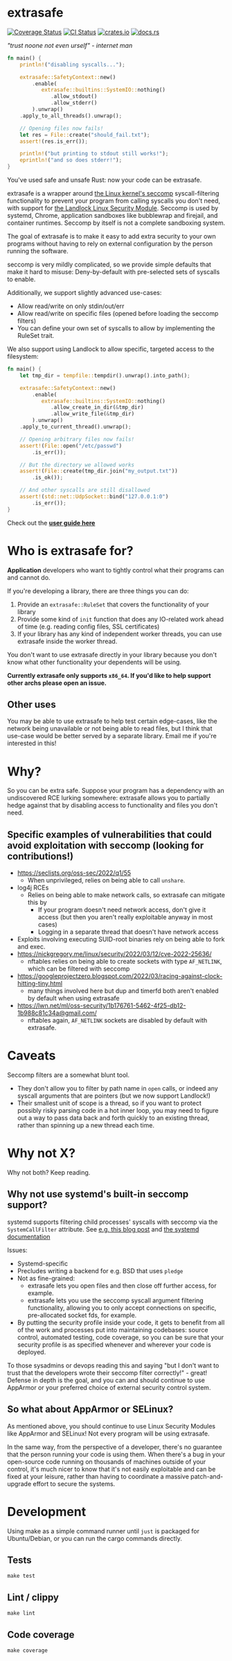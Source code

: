 # extrasafe

[![Coverage Status](https://coveralls.io/repos/github/boustrophedon/extrasafe/badge.svg?branch=master)](https://coveralls.io/github/boustrophedon/extrasafe?branch=master) [![CI Status](https://github.com/boustrophedon/extrasafe/actions/workflows/build-test.yaml/badge.svg)](https://github.com/boustrophedon/extrasafe/actions/workflows/build-test.yaml) [![crates.io](https://img.shields.io/crates/v/extrasafe)](https://crates.io/crates/extrasafe) [![docs.rs](https://img.shields.io/docsrs/extrasafe)](https://docs.rs/extrasafe/latest/extrasafe/)

*"trust noone not even urself" - internet man*

```rust
fn main() {
    println!("disabling syscalls...");

    extrasafe::SafetyContext::new()
        .enable(
           extrasafe::builtins::SystemIO::nothing()
              .allow_stdout()
              .allow_stderr()
   	    ).unwrap()
	.apply_to_all_threads().unwrap();

    // Opening files now fails!
    let res = File::create("should_fail.txt");
    assert!(res.is_err());

    println!("but printing to stdout still works!");
    eprintln!("and so does stderr!");
}
```

You've used safe and unsafe Rust: now your code can be extrasafe.

extrasafe is a wrapper around [the Linux kernel's seccomp](https://www.kernel.org/doc/html/latest/userspace-api/seccomp_filter.html) syscall-filtering functionality to prevent your program from calling syscalls you don't need, with support for [the Landlock Linux Security Module](https://landlock.io/). Seccomp is used by systemd, Chrome, application sandboxes like bubblewrap and firejail, and container runtimes. Seccomp by itself is not a complete sandboxing system.

The goal of extrasafe is to make it easy to add extra security to your own programs without having to rely on external configuration by the person running the software.

seccomp is very mildly complicated, so we provide simple defaults that make it hard to misuse: Deny-by-default with pre-selected sets of syscalls to enable.

Additionally, we support slightly advanced use-cases:
  - Allow read/write on only stdin/out/err
  - Allow read/write on specific files (opened before loading the seccomp filters)
  - You can define your own set of syscalls to allow by implementing the RuleSet trait.

We also support using Landlock to allow specific, targeted access to the filesystem:

```rust
fn main() {
    let tmp_dir = tempfile::tempdir().unwrap().into_path();

    extrasafe::SafetyContext::new()
        .enable(
           extrasafe::builtins::SystemIO::nothing()
              .allow_create_in_dir(&tmp_dir)
              .allow_write_file(&tmp_dir)
        ).unwrap()
	.apply_to_current_thread().unwrap();

    // Opening arbitrary files now fails!
    assert!(File::open("/etc/passwd")
        .is_err());

    // But the directory we allowed works
    assert!(File::create(tmp_dir.join("my_output.txt"))
        .is_ok());

    // And other syscalls are still disallowed
    assert!(std::net::UdpSocket::bind("127.0.0.1:0")
        .is_err());
}
```

Check out the [**user guide here**](https://github.com/boustrophedon/extrasafe/blob/master/user-guide.md)

# Who is extrasafe for?

**Application** developers who want to tightly control what their programs can and cannot do.

If you're developing a library, there are three things you can do:

1. Provide an `extrasafe::RuleSet` that covers the functionality of your library
2. Provide some kind of `init` function that does any IO-related work ahead of time (e.g. reading config files, SSL certificates)
3. If your library has any kind of independent worker threads, you can use extrasafe inside the worker thread.

You don't want to use extrasafe directly in your library because you don't know what other functionality your dependents will be using.

**Currently extrasafe only supports `x86_64`. If you'd like to help support other archs please open an issue.**

## Other uses

You may be able to use extrasafe to help test certain edge-cases, like the network being unavailable or not being able to read files, but I think that use-case would be better served by a separate library. Email me if you're interested in this!

# Why?

So you can be extra safe. Suppose your program has a dependency with an undiscovered RCE lurking somewhere: extrasafe allows you to partially hedge against that by disabling access to functionality and files you don't need.

## Specific examples of vulnerabilities that could avoid exploitation with seccomp (looking for contributions!)

- https://seclists.org/oss-sec/2022/q1/55
  - When unprivileged, relies on being able to call `unshare`.
- log4j RCEs
  - Relies on being able to make network calls, so extrasafe can mitigate this by
    - If your program doesn't need network access, don't give it access (but then you aren't really exploitable anyway in most cases)
    - Logging in a separate thread that doesn't have network access
- Exploits involving executing SUID-root binaries rely on being able to fork and exec.
- https://nickgregory.me/linux/security/2022/03/12/cve-2022-25636/
  - nftables relies on being able to create sockets with type `AF_NETLINK`, which can be filtered with seccomp
- https://googleprojectzero.blogspot.com/2022/03/racing-against-clock-hitting-tiny.html
  - many things involved here but dup and timerfd both aren't enabled by default when using extrasafe
- https://lwn.net/ml/oss-security/1b176761-5462-4f25-db12-1b988c81c34a@gmail.com/
  - nftables again, `AF_NETLINK` sockets are disabled by default with extrasafe.

# Caveats

Seccomp filters are a somewhat blunt tool.

- They don't allow you to filter by path name in `open` calls, or indeed any syscall arguments that are pointers (but we now support Landlock!)
- Their smallest unit of scope is a thread, so if you want to protect possibly risky parsing code in a hot inner loop, you may need to figure out a way to pass data back and forth quickly to an existing thread, rather than spinning up a new thread each time.

# Why not X?

Why not both? Keep reading.

## Why not use systemd's built-in seccomp support?

systemd supports filtering child processes' syscalls with seccomp via the `SystemCallFilter` attribute. See [e.g. this blog post](https://prefetch.net/blog/2017/11/27/securing-systemd-services-with-seccomp-profiles/) and [the systemd documentation]()

Issues:

- Systemd-specific
- Precludes writing a backend for e.g. BSD that uses `pledge`
- Not as fine-grained:
	- extrasafe lets you open files and then close off further access, for example.
	- extrasafe lets you use the seccomp syscall argument filtering functionality, allowing you to only accept connections on specific, pre-allocated socket fds, for example.
- By putting the security profile inside your code, it gets to benefit from all of the work and processes put into maintaining codebases: source control, automated testing, code coverage, so you can be sure that your security profile is as specified whenever and wherever your code is deployed.

To those sysadmins or devops reading this and saying "but I don't want to trust that the developers wrote their seccomp filter correctly!" - great! Defense in depth is the goal, and you can and should continue to use AppArmor or your preferred choice of external security control system. 

## So what about AppArmor or SELinux?

As mentioned above, you should continue to use Linux Security Modules like AppArmor and SELinux! Not every program will be using extrasafe.

In the same way, from the perspective of a developer, there's no guarantee that the person running your code is using them. When there's a bug in your open-source code running on thousands of machines outside of your control, it's much nicer to know that it's not easily exploitable and can be fixed at your leisure, rather than having to coordinate a massive patch-and-upgrade effort to secure the systems. 

# Development

Using make as a simple command runner until `just` is packaged for Ubuntu/Debian, or you can run the cargo commands directly.

## Tests

`make test`

## Lint / clippy

`make lint`

## Code coverage

`make coverage`
